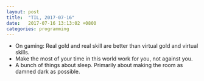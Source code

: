 ```yaml
---
layout: post
title:  "TIL, 2017-07-16"
date:   2017-07-16 13:13:02 +0800
categories: programming
---
```


- On gaming: Real gold and real skill are better than virtual gold and virtual skills.
- Make the most of your time in this world work for you, not against you.
- A bunch of things about sleep. Primarily about making the room as damned dark as possible.
